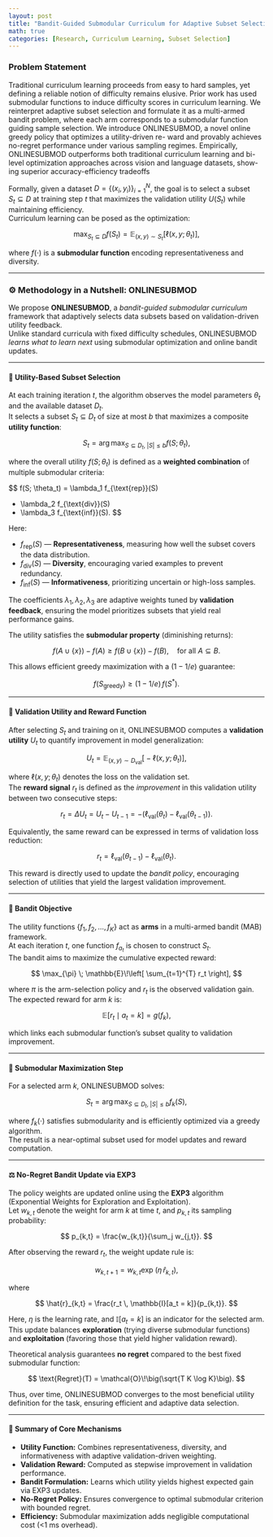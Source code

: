 ```yaml
---
layout: post
title: "Bandit-Guided Submodular Curriculum for Adaptive Subset Selection"
math: true
categories: [Research, Curriculum Learning, Subset Selection]
---
```


### Problem Statement

Traditional curriculum learning proceeds from easy to hard samples, yet defining
a reliable notion of difficulty remains elusive. Prior work has used submodular
functions to induce difficulty scores in curriculum learning. We reinterpret adaptive
subset selection and formulate it as a multi-armed bandit problem, where each
arm corresponds to a submodular function guiding sample selection. We introduce
ONLINESUBMOD, a novel online greedy policy that optimizes a utility-driven re-
ward and provably achieves no-regret performance under various sampling regimes.
Empirically, ONLINESUBMOD outperforms both traditional curriculum learning
and bi-level optimization approaches across vision and language datasets, show-
ing superior accuracy-efficiency tradeoffs


Formally, given a dataset $D = \{(x_i, y_i)\}_{i=1}^N$, the goal is to select a subset  
$S_t \subseteq D$ at training step $t$ that maximizes the validation utility $U(S_t)$ while maintaining efficiency.  
Curriculum learning can be posed as the optimization:

$$
\max_{S_t \subseteq D} f(S_t) = \mathbb{E}_{(x,y)\sim S_t} [ \ell(x, y; \theta_t) ],
$$

where $f(\cdot)$ is a **submodular function** encoding representativeness and diversity.

---
### ⚙️ Methodology in a Nutshell: ONLINESUBMOD

We propose **ONLINESUBMOD**, a *bandit-guided submodular curriculum* framework that adaptively selects data subsets based on validation-driven utility feedback.  
Unlike standard curricula with fixed difficulty schedules, ONLINESUBMOD *learns what to learn next* using submodular optimization and online bandit updates.

---

#### 🎯 Utility-Based Subset Selection

At each training iteration $t$, the algorithm observes the model parameters $\theta_t$ and the available dataset $D_t$.  
It selects a subset $S_t \subseteq D_t$ of size at most $b$ that maximizes a composite **utility function**:

$$
S_t = \arg\max_{S \subseteq D_t,\; |S| \le b} f(S; \theta_t),
$$

where the overall utility $f(S; \theta_t)$ is defined as a **weighted combination** of multiple submodular criteria:

$$
f(S; \theta_t)
  = \lambda_1 f_{\text{rep}}(S)
  + \lambda_2 f_{\text{div}}(S)
  + \lambda_3 f_{\text{inf}}(S).
$$

Here:

- $f_{\text{rep}}(S)$ — **Representativeness**, measuring how well the subset covers the data distribution.  
- $f_{\text{div}}(S)$ — **Diversity**, encouraging varied examples to prevent redundancy.  
- $f_{\text{inf}}(S)$ — **Informativeness**, prioritizing uncertain or high-loss samples.  

The coefficients $\lambda_1, \lambda_2, \lambda_3$ are adaptive weights tuned by **validation feedback**, ensuring the model prioritizes subsets that yield real performance gains.

The utility satisfies the **submodular property** (diminishing returns):

$$
f(A \cup \{x\}) - f(A)
  \ge f(B \cup \{x\}) - f(B),
  \quad \text{for all } A \subseteq B.
$$

This allows efficient greedy maximization with a $(1 - 1/e)$ guarantee:

$$
f(S_{\text{greedy}}) \ge (1 - 1/e)\, f(S^*).
$$

---

#### 🧩 Validation Utility and Reward Function

After selecting $S_t$ and training on it, ONLINESUBMOD computes a **validation utility** $U_t$ to quantify improvement in model generalization:

$$
U_t = \mathbb{E}_{(x, y) \sim D_{\text{val}}}
      \big[ -\ell(x, y; \theta_t) \big],
$$

where $\ell(x, y; \theta_t)$ denotes the loss on the validation set.  
The **reward signal** $r_t$ is defined as the *improvement* in this validation utility between two consecutive steps:

$$
r_t = \Delta U_t
    = U_t - U_{t-1}
    = -\big( \ell_{\text{val}}(\theta_t)
             - \ell_{\text{val}}(\theta_{t-1}) \big).
$$

Equivalently, the same reward can be expressed in terms of validation loss reduction:

$$
r_t = \ell_{\text{val}}(\theta_{t-1}) - \ell_{\text{val}}(\theta_t).
$$

This reward is directly used to update the *bandit policy*, encouraging selection of utilities that yield the largest validation improvement.

---

#### 🧠 Bandit Objective

The utility functions $\{ f_1, f_2, \dots, f_K \}$ act as **arms** in a multi-armed bandit (MAB) framework.  
At each iteration $t$, one function $f_{a_t}$ is chosen to construct $S_t$.  
The bandit aims to maximize the cumulative expected reward:

$$
\max_{\pi} \;
\mathbb{E}\!\left[
  \sum_{t=1}^{T} r_t
\right],
$$

where $\pi$ is the arm-selection policy and $r_t$ is the observed validation gain.  
The expected reward for arm $k$ is:

$$
\mathbb{E}[r_t \mid a_t = k] = g(f_k),
$$

which links each submodular function’s subset quality to validation improvement.

---

#### 🧮 Submodular Maximization Step

For a selected arm $k$, ONLINESUBMOD solves:

$$
S_t = \arg\max_{S \subseteq D_t,\; |S| \le b} f_k(S),
$$

where $f_k(\cdot)$ satisfies submodularity and is efficiently optimized via a greedy algorithm.  
The result is a near-optimal subset used for model updates and reward computation.

---

#### ⚖️ No-Regret Bandit Update via EXP3

The policy weights are updated online using the **EXP3** algorithm (Exponential Weights for Exploration and Exploitation).  
Let $w_{k,t}$ denote the weight for arm $k$ at time $t$, and $p_{k,t}$ its sampling probability:

$$
p_{k,t} = \frac{w_{k,t}}{\sum_j w_{j,t}}.
$$

After observing the reward $r_t$, the weight update rule is:

$$
w_{k,t+1}
  = w_{k,t}
    \exp\!\big(\eta\, \hat{r}_{k,t}\big),
$$

where  

$$
\hat{r}_{k,t}
  = \frac{r_t \, \mathbb{I}[a_t = k]}{p_{k,t}}.
$$

Here, $\eta$ is the learning rate, and $\mathbb{I}[a_t = k]$ is an indicator for the selected arm.  
This update balances **exploration** (trying diverse submodular functions) and **exploitation** (favoring those that yield higher validation reward).

Theoretical analysis guarantees **no regret** compared to the best fixed submodular function:

$$
\text{Regret}(T)
  = \mathcal{O}\!\big(\sqrt{T K \log K}\big).
$$

Thus, over time, ONLINESUBMOD converges to the most beneficial utility definition for the task, ensuring efficient and adaptive data selection.

---

#### 🧩 Summary of Core Mechanisms

- **Utility Function:** Combines representativeness, diversity, and informativeness with adaptive validation-driven weighting.  
- **Validation Reward:** Computed as stepwise improvement in validation performance.  
- **Bandit Formulation:** Learns which utility yields highest expected gain via EXP3 updates.  
- **No-Regret Policy:** Ensures convergence to optimal submodular criterion with bounded regret.  
- **Efficiency:** Submodular maximization adds negligible computational cost (<1 ms overhead).

